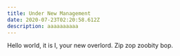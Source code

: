 ```yaml
---
title: Under New Management
date: 2020-07-23T02:20:58.612Z
description: aaaaaaaaaa
---
```

Hello world, it is I, your new overlord. Zip zop zoobity bop.